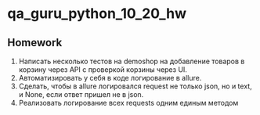 # qa_guru_python_10_20_hw

## Homework  
1. Написать несколько тестов на demoshop на добавление товаров в корзину через API с проверкой корзины через UI.
2. Автоматизировать у себя в коде логирование в allure.  
3. Сделать, чтобы в allure логировался request не только json, но и text, и None, если ответ пришел не в json.  
4. Реализовать логирование всех requests одним единым методом